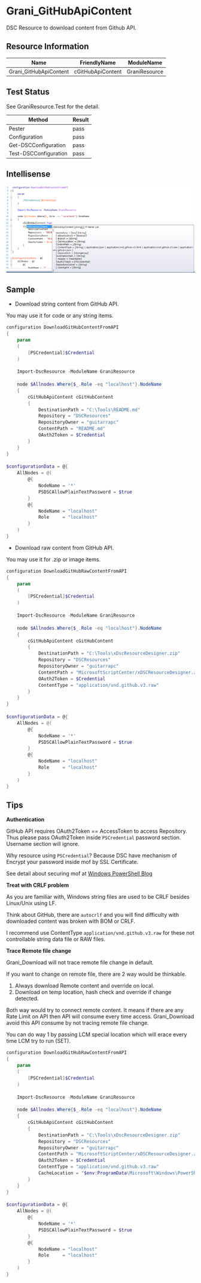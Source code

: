 Grani_GitHubApiContent
============

DSC Resource to download content from Github API.

Resource Information
----

Name | FriendlyName | ModuleName 
-----|-----|-----
Grani_GitHubApiContent | cGitHubApiContent | GraniResource

Test Status
----

See GraniResource.Test for the detail.

Method | Result
----|----
Pester| pass
Configuration| pass
Get-DSCConfiguration| pass
Test-DSCConfiguration| pass

Intellisense
----

![](cGitHubApiContent.png)

Sample
----

- Download string content from GitHub API. 

You may use it for code or any string items.

```powershell
configuration DownloadGitHubContentFromAPI
{
    param
    (
        [PSCredential]$Credential
    )

    Import-DscResource -ModuleName GraniResource

    node $Allnodes.Where{$_.Role -eq "localhost"}.NodeName
    {
        cGitHubApiContent cGitHubContent
        {
            DestinationPath = "C:\Tools\README.md"
            Repository = "DSCResources"
            RepositoryOwner = "guitarrapc"
            ContentPath = "README.md"
            OAuth2Token = $Credential
        }
    }
}

$configurationData = @{
    AllNodes = @(
        @{
            NodeName = '*'
            PSDSCAllowPlainTextPassword = $true
        }
        @{
            NodeName = "localhost"
            Role     = "localhost"
        }
    )
}
```

- Download raw content from GitHub API. 

You may use it for .zip or image items.

```powershell
configuration DownloadGitHubRawContentFromAPI
{
    param
    (
        [PSCredential]$Credential
    )

    Import-DscResource -ModuleName GraniResource

    node $Allnodes.Where{$_.Role -eq "localhost"}.NodeName
    {
        cGitHubApiContent cGitHubContent
        {
            DestinationPath = "C:\Tools\xDscResourceDesigner.zip"
            Repository = "DSCResources"
            RepositoryOwner = "guitarrapc"
            ContentPath = "MicrosoftScriptCenter/xDSCResourceDesigner.zip"
            OAuth2Token = $Credential
            ContentType = "application/vnd.github.v3.raw"
        }
    }
}

$configurationData = @{
    AllNodes = @(
        @{
            NodeName = '*'
            PSDSCAllowPlainTextPassword = $true
        }
        @{
            NodeName = "localhost"
            Role     = "localhost"
        }
    )
}
```

Tips
----

**Authentication**

GitHub API requires OAuth2Token == AccessToken to access Repository. Thus please pass OAuth2Token inside ```PSCredential``` password section. Username section will ignore.

Why resource using ```PSCredential```? Because DSC have mechanism of Encrypt your password inside mof by SSL Certificate.

See detail about securing mof at  [Windows PowerShell Blog](http://blogs.msdn.com/b/powershell/archive/2014/01/31/want-to-secure-credentials-in-windows-powershell-desired-state-configuration.aspx)

**Treat with CRLF problem**

As you are familiar with, Windows string files are used to be CRLF besides Linux/Unix using LF.

Think about GitHub, there are ```autocrlf``` and you will find difficulty with downloaded content was broken with BOM or CRLF.

I recommend use ContentType ```application/vnd.github.v3.raw``` for these not controllable string data file or RAW files.

**Trace Remote file change**

Grani_Download will not trace remote file change in default.

If you want to change on remote file, there are 2 way would be thinkable.

1. Always download Remote content and override on local.
2. Download on temp location, hash check and override if change detected.

Both way would try to connect remote content. It means if there are any Rate Limit on API then API will consume every time access. Grani_Download avoid this API consume by not tracing remote file change.

You can do way 1 by passing LCM special location which will erace every time LCM try to run (SET).

```powershell
configuration DownloadGitHubRawContentFromAPI
{
    param
    (
        [PSCredential]$Credential
    )

    Import-DscResource -ModuleName GraniResource

    node $Allnodes.Where{$_.Role -eq "localhost"}.NodeName
    {
        cGitHubApiContent cGitHubContent
        {
            DestinationPath = "C:\Tools\xDscResourceDesigner.zip"
            Repository = "DSCResources"
            RepositoryOwner = "guitarrapc"
            ContentPath = "MicrosoftScriptCenter/xDSCResourceDesigner.zip"
            OAuth2Token = $Credential
            ContentType = "application/vnd.github.v3.raw"
            CacheLocation = "$env:ProgramData\Microsoft\Windows\PowerShell\Configuration\BuiltinProvCache\Grani_Download"
        }
    }
}

$configurationData = @{
    AllNodes = @(
        @{
            NodeName = '*'
            PSDSCAllowPlainTextPassword = $true
        }
        @{
            NodeName = "localhost"
            Role     = "localhost"
        }
    )
}
```
